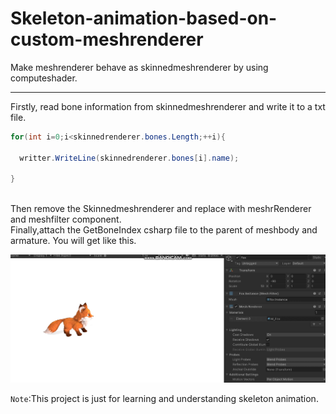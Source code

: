 # Skeleton-animation-based-on-custom-meshrenderer
Make meshrenderer behave as skinnedmeshrenderer by using computeshader.

--------

Firstly, read bone information from skinnedmeshrenderer and write it to a txt file.
```csharp
for(int i=0;i<skinnedrenderer.bones.Length;++i){
            
  writter.WriteLine(skinnedrenderer.bones[i].name);
            
}
```
<br>
Then remove the Skinnedmeshrenderer and replace with meshrRenderer and meshfilter component.<br>
Finally,attach the GetBoneIndex csharp file to the parent of meshbody and armature. You will get like this.<br>

![](https://github.com/gxxxxx131/Skeleton-animation-based-on-custom-meshrenderer/raw/master/show.gif)

`Note`:This project is just for learning and understanding skeleton animation.
